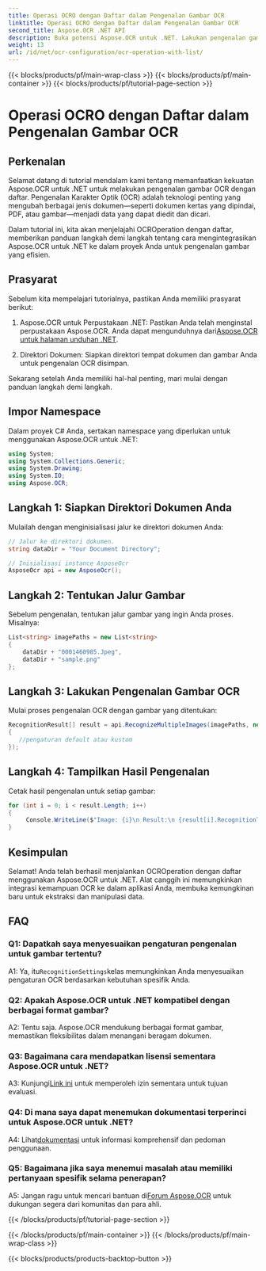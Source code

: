 ```yaml
---
title: Operasi OCRO dengan Daftar dalam Pengenalan Gambar OCR
linktitle: Operasi OCRO dengan Daftar dalam Pengenalan Gambar OCR
second_title: Aspose.OCR .NET API
description: Buka potensi Aspose.OCR untuk .NET. Lakukan pengenalan gambar OCR dengan mudah menggunakan daftar. Tingkatkan produktivitas dan ekstraksi data dalam aplikasi Anda.
weight: 13
url: /id/net/ocr-configuration/ocr-operation-with-list/
---
```


{{< blocks/products/pf/main-wrap-class >}}
{{< blocks/products/pf/main-container >}}
{{< blocks/products/pf/tutorial-page-section >}}

# Operasi OCRO dengan Daftar dalam Pengenalan Gambar OCR

## Perkenalan

Selamat datang di tutorial mendalam kami tentang memanfaatkan kekuatan Aspose.OCR untuk .NET untuk melakukan pengenalan gambar OCR dengan daftar. Pengenalan Karakter Optik (OCR) adalah teknologi penting yang mengubah berbagai jenis dokumen—seperti dokumen kertas yang dipindai, PDF, atau gambar—menjadi data yang dapat diedit dan dicari.

Dalam tutorial ini, kita akan menjelajahi OCROperation dengan daftar, memberikan panduan langkah demi langkah tentang cara mengintegrasikan Aspose.OCR untuk .NET ke dalam proyek Anda untuk pengenalan gambar yang efisien.

## Prasyarat

Sebelum kita mempelajari tutorialnya, pastikan Anda memiliki prasyarat berikut:

1.  Aspose.OCR untuk Perpustakaan .NET: Pastikan Anda telah menginstal perpustakaan Aspose.OCR. Anda dapat mengunduhnya dari[Aspose.OCR untuk halaman unduhan .NET](https://releases.aspose.com/ocr/net/).

2. Direktori Dokumen: Siapkan direktori tempat dokumen dan gambar Anda untuk pengenalan OCR disimpan.

Sekarang setelah Anda memiliki hal-hal penting, mari mulai dengan panduan langkah demi langkah.

## Impor Namespace

Dalam proyek C# Anda, sertakan namespace yang diperlukan untuk menggunakan Aspose.OCR untuk .NET:

```csharp
using System;
using System.Collections.Generic;
using System.Drawing;
using System.IO;
using Aspose.OCR;
```

## Langkah 1: Siapkan Direktori Dokumen Anda

Mulailah dengan menginisialisasi jalur ke direktori dokumen Anda:
```csharp
// Jalur ke direktori dokumen.
string dataDir = "Your Document Directory";

// Inisialisasi instance AsposeOcr
AsposeOcr api = new AsposeOcr();
```

## Langkah 2: Tentukan Jalur Gambar

Sebelum pengenalan, tentukan jalur gambar yang ingin Anda proses. Misalnya:

```csharp
List<string> imagePaths = new List<string>
{
    dataDir + "0001460985.Jpeg",
    dataDir + "sample.png"
};
```

## Langkah 3: Lakukan Pengenalan Gambar OCR

Mulai proses pengenalan OCR dengan gambar yang ditentukan:

```csharp
RecognitionResult[] result = api.RecognizeMultipleImages(imagePaths, new RecognitionSettings
{
   //pengaturan default atau kustom
});
```

## Langkah 4: Tampilkan Hasil Pengenalan

Cetak hasil pengenalan untuk setiap gambar:

```csharp
for (int i = 0; i < result.Length; i++)
{
	 Console.WriteLine($"Image: {i}\n Result:\n {result[i].RecognitionText}");
}
```

## Kesimpulan

Selamat! Anda telah berhasil menjalankan OCROperation dengan daftar menggunakan Aspose.OCR untuk .NET. Alat canggih ini memungkinkan integrasi kemampuan OCR ke dalam aplikasi Anda, membuka kemungkinan baru untuk ekstraksi dan manipulasi data.

## FAQ

### Q1: Dapatkah saya menyesuaikan pengaturan pengenalan untuk gambar tertentu?

 A1: Ya, itu`RecognitionSettings`kelas memungkinkan Anda menyesuaikan pengaturan OCR berdasarkan kebutuhan spesifik Anda.

### Q2: Apakah Aspose.OCR untuk .NET kompatibel dengan berbagai format gambar?

A2: Tentu saja. Aspose.OCR mendukung berbagai format gambar, memastikan fleksibilitas dalam menangani beragam dokumen.

### Q3: Bagaimana cara mendapatkan lisensi sementara Aspose.OCR untuk .NET?

 A3: Kunjungi[Link ini](https://purchase.aspose.com/temporary-license/) untuk memperoleh izin sementara untuk tujuan evaluasi.

### Q4: Di mana saya dapat menemukan dokumentasi terperinci untuk Aspose.OCR untuk .NET?

 A4: Lihat[dokumentasi](https://reference.aspose.com/ocr/net/) untuk informasi komprehensif dan pedoman penggunaan.

### Q5: Bagaimana jika saya menemui masalah atau memiliki pertanyaan spesifik selama penerapan?

 A5: Jangan ragu untuk mencari bantuan di[Forum Aspose.OCR](https://forum.aspose.com/c/ocr/16) untuk dukungan segera dari komunitas dan para ahli.

{{< /blocks/products/pf/tutorial-page-section >}}

{{< /blocks/products/pf/main-container >}}
{{< /blocks/products/pf/main-wrap-class >}}

{{< blocks/products/products-backtop-button >}}
